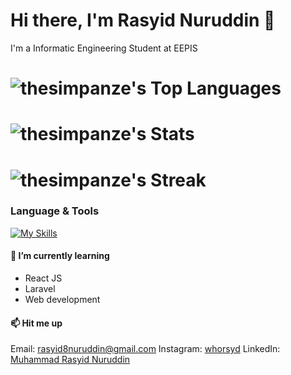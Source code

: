 # Hi there, I'm Rasyid Nuruddin 👋
I'm a Informatic Engineering Student at EEPIS

 # ![thesimpanze's Top Languages](https://github-readme-stats.vercel.app/api/top-langs/?username=thesimpanze&theme=react&show_icons=true&hide_border=true&layout=compact)
 # ![thesimpanze's Stats](https://github-readme-stats.vercel.app/api?username=thesimpanze&theme=react&show_icons=true&hide_border=true&count_private=true)
 # ![thesimpanze's Streak](https://github-readme-streak-stats.herokuapp.com/?user=thesimpanze&theme=react&hide_border=true)

 ### Language & Tools
 [![My Skills](https://skillicons.dev/icons?i=html,css,javascript,git,postman,github,mysql,tailwind,react,laravel,npm,stackoverflow)](https://skillicons.dev)
<!--
**thesimpanze/thesimpanze** is a ✨ _special_ ✨ repository because its `README.md` (this file) appears on your GitHub profile.

Here are some ideas to get you started:

- 🔭 I’m currently working on ...
- 🌱 I’m currently learning ...
- 👯 I’m looking to collaborate on ...
- 🤔 I’m looking for help with ...
- 💬 Ask me about ...
- 📫 How to reach me: ...
- 😄 Pronouns: ...
- ⚡ Fun fact: ...
-->
#### 🌱 I’m currently learning
- React JS
- Laravel
- Web development

#### 📫 Hit me up
Email: [rasyid8nuruddin@gmail.com](rasyid8nuruddin@gmail.com)
Instagram: [whorsyd](instagram.com/whorsyd)
LinkedIn: [Muhammad Rasyid Nuruddin](https://id.linkedin.com/in/muhammad-rasyid-nuruddin-60b18226a)
